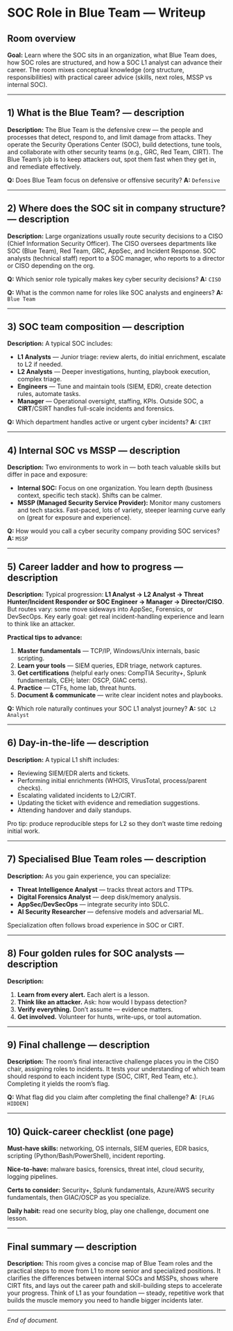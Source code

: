 # SOC Role in Blue Team — Writeup 

## Room overview

**Goal:** Learn where the SOC sits in an organization, what Blue Team does, how SOC roles are structured, and how a SOC L1 analyst can advance their career. The room mixes conceptual knowledge (org structure, responsibilities) with practical career advice (skills, next roles, MSSP vs internal SOC).

---

## 1) What is the Blue Team? — description

**Description:**
The Blue Team is the defensive crew — the people and processes that detect, respond to, and limit damage from attacks. They operate the Security Operations Center (SOC), build detections, tune tools, and collaborate with other security teams (e.g., GRC, Red Team, CIRT). The Blue Team’s job is to keep attackers out, spot them fast when they get in, and remediate effectively.

**Q:** Does Blue Team focus on defensive or offensive security?
**A:** `Defensive`

---

## 2) Where does the SOC sit in company structure? — description

**Description:**
Large organizations usually route security decisions to a CISO (Chief Information Security Officer). The CISO oversees departments like SOC (Blue Team), Red Team, GRC, AppSec, and Incident Response. SOC analysts (technical staff) report to a SOC manager, who reports to a director or CISO depending on the org.

**Q:** Which senior role typically makes key cyber security decisions?
**A:** `CISO`

**Q:** What is the common name for roles like SOC analysts and engineers?
**A:** `Blue Team`

---

## 3) SOC team composition — description

**Description:**
A typical SOC includes:

* **L1 Analysts** — Junior triage: review alerts, do initial enrichment, escalate to L2 if needed.
* **L2 Analysts** — Deeper investigations, hunting, playbook execution, complex triage.
* **Engineers** — Tune and maintain tools (SIEM, EDR), create detection rules, automate tasks.
* **Manager** — Operational oversight, staffing, KPIs.
  Outside SOC, a **CIRT**/CSIRT handles full-scale incidents and forensics.

**Q:** Which department handles active or urgent cyber incidents?
**A:** `CIRT`

---

## 4) Internal SOC vs MSSP — description

**Description:**
Two environments to work in — both teach valuable skills but differ in pace and exposure:

* **Internal SOC:** Focus on one organization. You learn depth (business context, specific tech stack). Shifts can be calmer.
* **MSSP (Managed Security Service Provider):** Monitor many customers and tech stacks. Fast-paced, lots of variety, steeper learning curve early on (great for exposure and experience).

**Q:** How would you call a cyber security company providing SOC services?
**A:** `MSSP`

---

## 5) Career ladder and how to progress — description

**Description:**
Typical progression: **L1 Analyst → L2 Analyst → Threat Hunter/Incident Responder or SOC Engineer → Manager → Director/CISO**. But routes vary: some move sideways into AppSec, Forensics, or DevSecOps. Key early goal: get real incident-handling experience and learn to think like an attacker.

**Practical tips to advance:**

1. **Master fundamentals** — TCP/IP, Windows/Unix internals, basic scripting.
2. **Learn your tools** — SIEM queries, EDR triage, network captures.
3. **Get certifications** (helpful early ones: CompTIA Security+, Splunk fundamentals, CEH; later: OSCP, GIAC certs).
4. **Practice** — CTFs, home lab, threat hunts.
5. **Document & communicate** — write clear incident notes and playbooks.

**Q:** Which role naturally continues your SOC L1 analyst journey?
**A:** `SOC L2 Analyst`

---

## 6) Day-in-the-life — description

**Description:**
A typical L1 shift includes:

* Reviewing SIEM/EDR alerts and tickets.
* Performing initial enrichments (WHOIS, VirusTotal, process/parent checks).
* Escalating validated incidents to L2/CIRT.
* Updating the ticket with evidence and remediation suggestions.
* Attending handover and daily standups.

Pro tip: produce reproducible steps for L2 so they don’t waste time redoing initial work.

---

## 7) Specialised Blue Team roles — description

**Description:**
As you gain experience, you can specialize:

* **Threat Intelligence Analyst** — tracks threat actors and TTPs.
* **Digital Forensics Analyst** — deep disk/memory analysis.
* **AppSec/DevSecOps** — integrate security into SDLC.
* **AI Security Researcher** — defensive models and adversarial ML.

Specialization often follows broad experience in SOC or CIRT.

---

## 8) Four golden rules for SOC analysts — description

**Description:**

1. **Learn from every alert.** Each alert is a lesson.
2. **Think like an attacker.** Ask: how would I bypass detection?
3. **Verify everything.** Don’t assume — evidence matters.
4. **Get involved.** Volunteer for hunts, write-ups, or tool automation.

---

## 9) Final challenge — description

**Description:**
The room’s final interactive challenge places you in the CISO chair, assigning roles to incidents. It tests your understanding of which team should respond to each incident type (SOC, CIRT, Red Team, etc.). Completing it yields the room’s flag.

**Q:** What flag did you claim after completing the final challenge?
**A:** `[FLAG HIDDEN]`

---

## 10) Quick-career checklist (one page)

**Must-have skills:** networking, OS internals, SIEM queries, EDR basics, scripting (Python/Bash/PowerShell), incident reporting.

**Nice-to-have:** malware basics, forensics, threat intel, cloud security, logging pipelines.

**Certs to consider:** Security+, Splunk fundamentals, Azure/AWS security fundamentals, then GIAC/OSCP as you specialize.

**Daily habit:** read one security blog, play one challenge, document one lesson.

---

## Final summary — description

**Description:**
This room gives a concise map of Blue Team roles and the practical steps to move from L1 to more senior and specialized positions. It clarifies the differences between internal SOCs and MSSPs, shows where CIRT fits, and lays out the career path and skill-building steps to accelerate your progress. Think of L1 as your foundation — steady, repetitive work that builds the muscle memory you need to handle bigger incidents later.

---

*End of document.*
